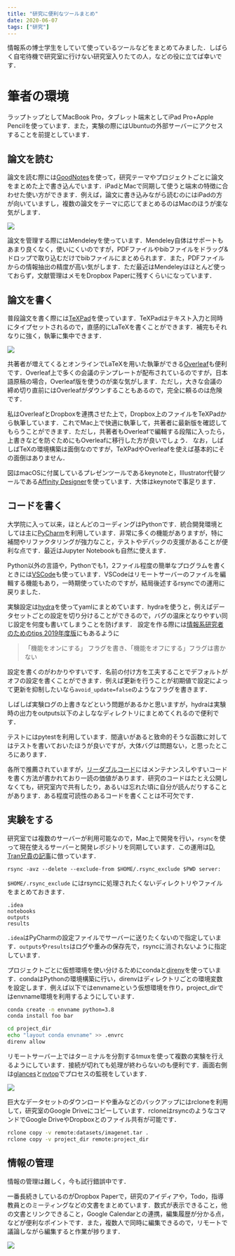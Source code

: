 ```yaml
---
title: "研究に便利なツールまとめ"
date: 2020-06-07
tags: ["研究"]
---
```


情報系の博士学生をしていて使っているツールなどをまとめてみました．しばらく自宅待機で研究室に行けない研究室入りたての人，などの役に立てば幸いです．

# 筆者の環境

ラップトップとしてMacBook Pro，タブレット端末としてiPad Pro+Apple Pencilを使っています．また，実験の際にはUbuntuの外部サーバーにアクセスすることを前提としています．

## 論文を読む

論文を読む際には[GoodNotes](https://www.goodnotes.com/)を使って，研究テーマやプロジェクトごとに論文をまとめた上で書き込んでいます．iPadとMacで同期して使うと端末の特徴に合わせた使い方ができます．例えば，論文に書き込みながら読むのにはiPadの方が向いていますし，複数の論文をテーマに応じてまとめるのはMacのほうが楽な気がします．

![](ipad.png)

論文を管理する際にはMendeleyを使っています．Mendeley自体はサポートもあまり良くなく，使いにくいのですが，PDFファイルやbibファイルをドラッグ&ドロップで取り込むだけでbibファイルにまとめられます．また，PDFファイルからの情報抽出の精度が高い気がします．ただ最近はMendeleyはほとんど使っておらず，文献管理はメモをDropbox Paperに残すくらいになっています．

## 論文を書く

普段論文を書く際には[TeXPad](https://www.texpad.com/)を使っています．TeXPadはテキスト入力と同時にタイプセットされるので，直感的にLaTeXを書くことができます．補完もそれなりに強く，執筆に集中できます．

![](texpad.gif)

共著者が増えてくるとオンラインでLaTeXを用いた執筆ができる[Overleaf](http://overleaf.com/)も便利です．Overleaf上で多くの会議のテンプレートが配布されているのですが，日本語原稿の場合，Overleaf版を使うのが楽な気がします．ただし，大きな会議の締め切り直前にはOverleafがダウンすることもあるので，完全に頼るのは危険です．

私はOverleafとDropboxを連携させた上で，Dropbox上のファイルをTeXPadから執筆しています．これでMac上で快適に執筆して，共著者に最新版を確認してもらうことができます．ただし，共著者もOverleafで編輯する段階に入ったら，上書きなどを防ぐためにもOverleafに移行した方が良いでしょう． なお，しばしばTeXの環境構築は面倒なのですが，TeXPadやOverleafを使えば基本的にその面倒はありません．

図はmacOSに付属しているプレゼンツールであるkeynoteと，Illustrator代替ツールである[Affinity Designer](https://affinity.serif.com/ja-jp/designer/)を使っています．大体はkeynoteで事足ります．

## コードを書く

大学院に入って以来，ほとんどのコーディングはPythonです．統合開発環境としては主に[PyCharm](https://www.jetbrains.com/ja-jp/pycharm/)を利用しています．非常に多くの機能がありますが，特に補間やリファクタリングが強力なこと，テストやデバックの支援があることが便利な点です．最近はJupyter Notebookも自然に使えます．

Python以外の言語や，Pythonでも1，2ファイル程度の簡単なプログラムを書くときには[VSCode](https://azure.microsoft.com/ja-jp/products/visual-studio-code/)も使っています．VSCodeはリモートサーバーのファイルを編輯する機能もあり，一時期使っていたのですが，結局後述するrsyncでの運用に戻りました．

実験設定は[hydra](https://hydra.cc/)を使ってyamlにまとめています．hydraを使うと，例えばデータセットごとの設定を切り分けることができるので，バグの温床となりやすい同じ設定を何度も書いてしまうことを防げます． 設定を作る際には[情報系研究者のためのtips 2019年度版](https://qiita.com/guicho271828/items/3664aec81f6cc7e8f179)にもあるように

> 「機能をオンにする」 フラグを書き、「機能をオフにする」フラグは書かない

設定を書くのがわかりやすいです．名前の付け方を工夫することでデフォルトがオフの設定を書くことができます．例えば更新を行うことが初期値で設定によって更新を抑制したいなら`avoid_update=false`のようなフラグを書きます．

しばしば実験ログの上書きなどという問題があるかと思いますが，hydraは実験時の出力をoutputs以下のよしななディレクトリにまとめてくれるので便利です．

テストにはpytestを利用しています．間違いがあると致命的そうな函数に対してはテストを書いておいたほうが良いですが，大体バグは問題ない，と思ったところにあります．

各所で推薦されていますが，[リーダブルコード](https://amzn.to/3cJOxxU)にはメンテナンスしやすいコードを書く方法が書かれており一読の価値があります．研究のコードはたとえ公開しなくても，研究室内で共有したり，あるいは忘れた頃に自分が読んだりすることがあります．ある程度可読性のあるコードを書くことは不可欠です．

## 実験をする

研究室では複数のサーバーが利用可能なので，Mac上で開発を行い，`rsync`を使って現在使えるサーバーと開発レポジトリを同期しています．この運用は[D. Tran兄貴の記事](http://dustintran.com/blog/a-research-to-engineering-workflow)に倣っています．

```text 
rsync -avz --delete --exclude-from $HOME/.rsync_exclude $PWD server:
```

`$HOME/.rsync_exclude` にはrsyncに処理されたくないディレクトリやファイルをまとめておきます．

```text
.idea
notebooks
outputs
results
```

`.idea`はPyCharmの設定ファイルでサーバーに送りたくないので指定しています．`outputs`や`results`はログや重みの保存先で，rsyncに消されないように指定しています．

プロジェクトごとに仮想環境を使い分けるためにcondaと[direnv](https://github.com/direnv/direnv)を使っています．condaはPythonの環境構築に行い，direnvはディレクトリごとの環境変数を設定します．例えば以下ではenvnameという仮想環境を作り，project_dirではenvname環境を利用するようにしています．

```bash
conda create -n envname python=3.8
conda install foo bar

cd project_dir
echo "layout conda envname" >> .envrc
direnv allow
```

リモートサーバー上ではターミナルを分割するtmuxを使って複数の実験を行えるようにしています．接続が切れても処理が終わらないのも便利です．画面右側は[glances](https://github.com/nicolargo/glances)と[nvtop](https://github.com/Syllo/nvtop)でプロセスの監視をしています．

![](terminal.png)

巨大なデータセットのダウンロードや重みなどのバックアップにはrcloneを利用して，研究室のGoogle Driveにコピーしています．rcloneはrsyncのようなコマンドでGoogle DriveやDropboxとのファイル共有が可能です．

```bash
rclone copy -v remote:datasets/imagenet.tar .
rclone copy -v project_dir remote:project_dir
```

## 情報の管理

情報の管理は難しく，今も試行錯誤中です．

一番長続きしているのがDropbox Paperで，研究のアイディアや，Todo，指導教員とのミーティングなどの文書をまとめています．数式が表示できること，他の文書とリンクできること，Google Calendarとの連携，編集履歴が分かる点，などが便利なポイントです．また，複数人で同時に編集できるので，リモートで議論しながら編集すると作業が捗ります．

![](dropbox_paper.png)